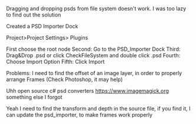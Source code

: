 Dragging and dropping psds from file system doesn't work.
I was too lazy to find out the solution

Created a PSD Importer Dock

Project>Project Settings> Plugins

First choose the root node
Second: Go to the PSD_Importer Dock
Third: Drag&Drop .psd or click CheckFileSystem and double click .psd
Fourth: Choose Import Option
Fifth: Click Import

Problems: I need to find the offset of an image layer, in order to properly arrange Frames (Check Photoshop, it may help)

Uhh open source c# psd converters
https://www.imagemagick.org
something else I forgot

Yeah I need to find the transform and depth in the source file, if you find it, I can update the psd_importer, to make frames work properly
